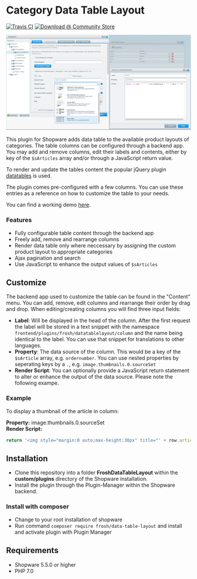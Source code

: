 # Category Data Table Layout

[![Travis CI](https://travis-ci.org/FriendsOfShopware/FroshDataTableLayout.svg?branch=master)](https://travis-ci.org/FriendsOfShopware/FroshDataTableLayout)
[![Download @ Community Store](https://img.shields.io/badge/endpoint.svg?url=https://frosh.shyim.de/FroshDataTableLayout)](https://store.shopware.com/en/frosh50343050397f/category-data-table-layout.html)

![FroshDataTableLayout](https://raw.githubusercontent.com/FriendsOfShopware/FroshDataTableLayout/master/Resources/store/images/0.png)

This plugin for Shopware adds data table to the available product layouts of categories.
The table columns can be configured through a backend app. You may add and remove columns,
edit their labels and contents, either by key of the `$sArticles` array and/or through a JavaScript
return value.

To render and update the tables content the popular jQuery plugin [datatables](https://datatables.net/) is used. 

The plugin comes pre-configured with a few columns. You can use these entries as a reference
on how to customize the table to your needs.

You can find a working demo [here](http://shopware.davidneustadt.de/genusswelten/tees-und-zubehoer/).

### Features

* Fully configurable table content through the backend app
* Freely add, remove and rearrange columns
* Render data table only where neccessary by assigning the custom product layout to appropriate categories
* Ajax pagination and search
* Use JavaScript to enhance the output values of `$sArticles`

## Customize

The backend app used to customize the table can be found in the "Content" menu. You can add, remove,
edit columns and rearrange their order by drag and drop. When editing/creating columns you will
find three input fields:

* __Label__: Will be displayed in the head of the column. After the first request the label will be
stored in a text snippet with the namespace `frontend/plugins/frosh/datatablelayout/column` and the name being
identical to the label. You can use that snippet for translations to other languages.
* __Property__: The data source of the column. This would be a key of the `$sArticle` array, e.g. `ordernumber`. You can
use nested properties by seperating keys by a `.`, e.g. `image.thumbnails.0.sourceSet`
* __Render Script__: You can optionally provide a JavaScript return statement to alter or enhance
the output of the data source. Please note the following exampe.

### Example

To display a thumbnail of the article in column:

__Property:__ image.thumbnails.0.sourceSet  
__Render Script:__ 
```JavaScript
return '<img style="margin:0 auto;max-height:30px" title="' + row.articleName + '" srcset="' + (data || '/themes/Frontend/Responsive/frontend/_public/src/img/no-picture.jpg') + '">';
```

## Installation

* Clone this repository into a folder **FroshDataTableLayout** within the **custom/plugins** directory of the Shopware installation.
* Install the plugin through the Plugin-Manager within the Shopware backend.

### Install with composer

* Change to your root installation of shopware
* Run command `composer require frosh/data-table-layout` and install and activate plugin with Plugin Manager 

## Requirements

* Shopware 5.5.0 or higher
* PHP 7.0
